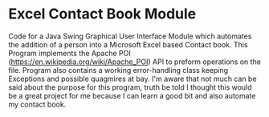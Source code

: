 # Excel Contact Book Module

Code for a Java Swing Graphical User Interface Module which automates the addition of a person into a Microsoft Excel based Contact book. This Program implements the Apache POI (https://en.wikipedia.org/wiki/Apache_POI) API to preform operations on the file. Program also contains a working error-handling class keeping Exceptions and possible quagmires at bay. I'm aware that not much can be said about the purpose for this program, truth be told I thought this would be a great project for me because I can learn a good bit and also automate my contact book. 

